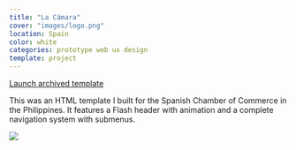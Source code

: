 ```yaml
---
title: "La Cámara"
cover: "images/logo.png"
location: Spain
color: white
categories: prototype web ux design
template: project
---
```


<p class="align-center">
<a class="btn" role="button" href="http://work.joanmira.com/webs/lacamara" target="_blank">Launch archived template</a>
</p>

This was an HTML template I built for the Spanish Chamber of Commerce in the Philippines. It features a Flash header with animation and a complete navigation system with submenus.

![](/work/la-camara/images/1.jpg)
